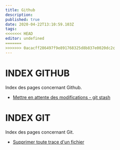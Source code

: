 ```yaml
---
title: Github
description: 
published: true
date: 2020-04-22T13:10:59.103Z
tags: 
<<<<<<< HEAD
editor: undefined
=======
>>>>>>> 0acacff286497f9e891768325d8b837e0020dc2c
---
```


# INDEX GITHUB

Index des pages concernant Github.

* [Mettre en attente des modifications - git stash](/github/git_stash)

# INDEX GIT

Index des pages concernant Git.

* [Supprimer toute trace d'un fichier](/github/supprimer_totalement_fichier)